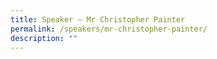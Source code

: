 ```yaml
---
title: Speaker – Mr Christopher Painter
permalink: /speakers/mr-christopher-painter/
description: ""
---
```

